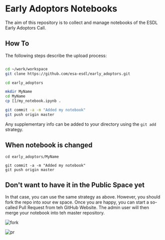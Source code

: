 # Early Adoptors Notebooks


The aim of this repository is to collect and manage notebooks of the ESDL Early Adoptors Call. 

## How To

The following steps describe the upload process:

```bash

cd ~/work/workspace
git clone https://github.com/esa-esdl/early_adoptors.git

cd early_adoptors

mkdir MyName
cd MyName
cp []/my_notebook.ipynb .

git commit -a -m "Added my notebook"
git push origin master
```

Any supplementary info can be added to your directory using the ```git add ``` strategy.

## When notebook is changed

```
cd early_adoptors/MyName

git commit -a -m "Added my notebook"
git push origin master

```

## Don't want to have it in the Public Space yet

In that case, you can use the same strategy as above. However, you should fork the repo into xour ew space. Once you are happy, you can start a so-called Pull Request from teh GitHub Website. The admin user will then merge your notebook into teh master repository.

![fork](https://user-images.githubusercontent.com/42441761/57284447-78d10f80-70b1-11e9-9a07-07ff2fccd19d.png)

![pr](https://user-images.githubusercontent.com/42441761/57284580-c0f03200-70b1-11e9-8533-9fc2315eb431.png)




